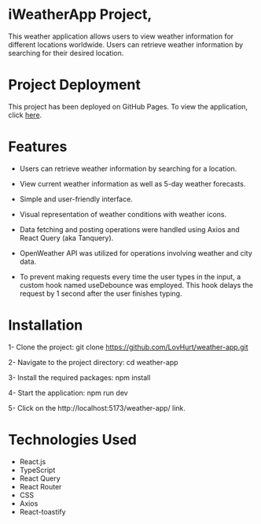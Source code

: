 # iWeatherApp Project, 

This weather application allows users to view weather information for different locations worldwide. Users can retrieve weather information by searching for their desired location.

# Project Deployment

This project has been deployed on GitHub Pages. To view the application, click [here](https://lovhurt.github.io/weather-app/).

# Features

- Users can retrieve weather information by searching for a location.
  
- View current weather information as well as 5-day weather forecasts.
  
- Simple and user-friendly interface.
  
- Visual representation of weather conditions with weather icons.

- Data fetching and posting operations were handled using Axios and React Query (aka Tanquery).

- OpenWeather API was utilized for operations involving weather and city data.

- To prevent making requests every time the user types in the input, a custom hook named useDebounce was employed. This hook delays the request by 1 second after the user finishes typing.


# Installation

1- Clone the project:
git clone https://github.com/LovHurt/weather-app.git

2- Navigate to the project directory:
cd weather-app

3- Install the required packages:
npm install

4- Start the application:
npm run dev

5- Click on the http://localhost:5173/weather-app/ link.

# Technologies Used

* React.js
* TypeScript
* React Query
* React Router
* CSS
* Axios
* React-toastify

